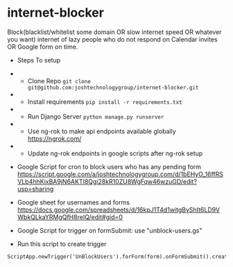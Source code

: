 # internet-blocker

Block(blacklist/whitelist some domain OR slow internet speed OR whatever you want) internet of lazy people who do not respond on Calendar invites OR Google form on time.

- Steps To setup
- - Clone Repo ```git clone git@github.com:joshtechnologygroup/internet-blocker.git```
- - Install requirements ```pip install -r requirements.txt```
- - Run Django Server ```python manage.py runserver```
- - Use ng-rok to make api endpoints available globally https://ngrok.com/
- - Update ng-rok endpoints in google scripts after ng-rok setup

- Google Script for cron to block users who has any pending form
https://script.google.com/a/joshtechnologygroup.com/d/1bEHyO_16ffRSVLb4hhKixBA9jN6AKTI8Qgi28kR10ZU8WgFqw46wzuGD/edit?usp=sharing

- Google sheet for usernames and forms https://docs.google.com/spreadsheets/d/16kpJ1T4d1witgBvShIt6LD9VWbkQLkaYRMgQfH8reIQ/edit#gid=0

- Google Script for trigger on formSubmit: use "unblock-users.gs"

- Run this script to create trigger

```var form = FormApp.getActiveForm();
ScriptApp.newTrigger('UnBlockUsers').forForm(form).onFormSubmit().create();```

